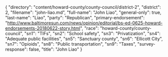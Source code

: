 {
  "directory": "content/howard-county/county-council/district-2",
  "district": 2,
  "filename": "john-liao.md",
  "full-name": "John Liao",
  "general-only": true,
  "last-name": "Liao",
  "party": "Republican",
  "primary-endorsement": "http://www.baltimoresun.com/news/opinion/editorial/bs-ed-0625-howard-endorsements-20180622-story.html",
  "race": "howard-county/county-council",
  "sn1": "TIFs",
  "sn2": "School safety",
  "sn3": "Privatization",
  "sn4": "Adequate public facilities",
  "sn5": "Sanctuary county",
  "sn6": "Ellicott City",
  "sn7": "Opioids",
  "sn8": "Public transportation",
  "sn9": "Taxes",
  "survey-response": false,
  "title": "John Liao"
}
